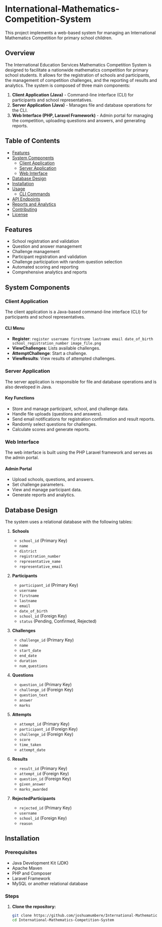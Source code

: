 # International-Mathematics-Competition-System
This project implements a web-based system for managing an International Mathematics Competition for primary school children.

## Overview

The International Education Services Mathematics Competition System is designed to facilitate a nationwide mathematics competition for primary school students. It allows for the registration of schools and participants, the management of competition challenges, and the reporting of results and analytics. The system is composed of three main components:

1. **Client Application (Java)** - Command-line interface (CLI) for participants and school representatives.
2. **Server Application (Java)** - Manages file and database operations for the CLI.
3. **Web Interface (PHP, Laravel Framework)** - Admin portal for managing the competition, uploading questions and answers, and generating reports.

## Table of Contents

- [Features](#features)
- [System Components](#system-components)
  - [Client Application](#client-application)
  - [Server Application](#server-application)
  - [Web Interface](#web-interface)
- [Database Design](#database-design)
- [Installation](#installation)
- [Usage](#usage)
  - [CLI Commands](#cli-commands)
- [API Endpoints](#api-endpoints)
- [Reports and Analytics](#reports-and-analytics)
- [Contributing](#contributing)
- [License](#license)

## Features

- School registration and validation
- Question and answer management
- Challenge management
- Participant registration and validation
- Challenge participation with random question selection
- Automated scoring and reporting
- Comprehensive analytics and reports

## System Components

### Client Application

The client application is a Java-based command-line interface (CLI) for participants and school representatives.

#### CLI Menu

- **Register**: `register username firstname lastname email date_of_birth school_registration_number image_file.png`
- **ViewChallenges**: Lists available challenges.
- **AttemptChallenge**: Start a challenge.
- **ViewResults**: View results of attempted challenges.

### Server Application

The server application is responsible for file and database operations and is also developed in Java.

#### Key Functions

- Store and manage participant, school, and challenge data.
- Handle file uploads (questions and answers).
- Send email notifications for registration confirmation and result reports.
- Randomly select questions for challenges.
- Calculate scores and generate reports.

### Web Interface

The web interface is built using the PHP Laravel framework and serves as the admin portal.

#### Admin Portal

- Upload schools, questions, and answers.
- Set challenge parameters.
- View and manage participant data.
- Generate reports and analytics.

## Database Design

The system uses a relational database with the following tables:

1. **Schools**
   - `school_id` (Primary Key)
   - `name`
   - `district`
   - `registration_number`
   - `representative_name`
   - `representative_email`

2. **Participants**
   - `participant_id` (Primary Key)
   - `username`
   - `firstname`
   - `lastname`
   - `email`
   - `date_of_birth`
   - `school_id` (Foreign Key)
   - `status` (Pending, Confirmed, Rejected)

3. **Challenges**
   - `challenge_id` (Primary Key)
   - `name`
   - `start_date`
   - `end_date`
   - `duration`
   - `num_questions`

4. **Questions**
   - `question_id` (Primary Key)
   - `challenge_id` (Foreign Key)
   - `question_text`
   - `answer`
   - `marks`

5. **Attempts**
   - `attempt_id` (Primary Key)
   - `participant_id` (Foreign Key)
   - `challenge_id` (Foreign Key)
   - `score`
   - `time_taken`
   - `attempt_date`

6. **Results**
   - `result_id` (Primary Key)
   - `attempt_id` (Foreign Key)
   - `question_id` (Foreign Key)
   - `given_answer`
   - `marks_awarded`

7. **RejectedParticipants**
   - `rejected_id` (Primary Key)
   - `username`
   - `school_id` (Foreign Key)
   - `reason`

## Installation

### Prerequisites

- Java Development Kit (JDK)
- Apache Maven
- PHP and Composer
- Laravel Framework
- MySQL or another relational database

### Steps

1. **Clone the repository:**
   ```sh
   git clone https://github.com/joshuamumbere/International-Mathematics-Competition-System.git
   cd International-Mathematics-Competition-System
